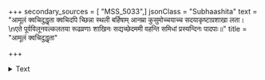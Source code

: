 +++
secondary_sources = [ "MSS_5033",]
jsonClass = "Subhaashita"
text = "आमूलं क्वचिदुद्धृता क्वचिदपि च्छिन्ना स्थली बर्हिषाम् आनम्रा कुसुमोच्चयाच्च सदयाकृष्टाग्रशाखा लता।  \nएते पूर्वविलूनवल्कलतया रूढव्रणाः शाखिनः सद्यच्छेदममी वहन्ति समिधां प्रस्यन्दिनः पादपाः॥"
title = "आमूलं क्वचिदुद्धृता"

+++

<details><summary>Text</summary>

आमूलं क्वचिदुद्धृता क्वचिदपि च्छिन्ना स्थली बर्हिषाम् आनम्रा कुसुमोच्चयाच्च सदयाकृष्टाग्रशाखा लता।  
एते पूर्वविलूनवल्कलतया रूढव्रणाः शाखिनः सद्यच्छेदममी वहन्ति समिधां प्रस्यन्दिनः पादपाः॥
</details>
